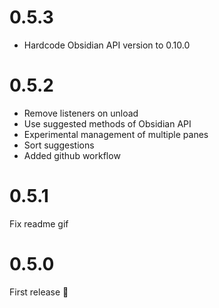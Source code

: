 # 0.5.3
- Hardcode Obsidian API version to 0.10.0

# 0.5.2
- Remove listeners on unload
- Use suggested methods of Obsidian API
- Experimental management of multiple panes
- Sort suggestions
- Added github workflow

# 0.5.1
Fix readme gif

# 0.5.0
First release 🎉
